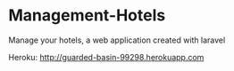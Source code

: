 # Management-Hotels
Manage your hotels, a web application created with laravel

Heroku:
http://guarded-basin-99298.herokuapp.com
